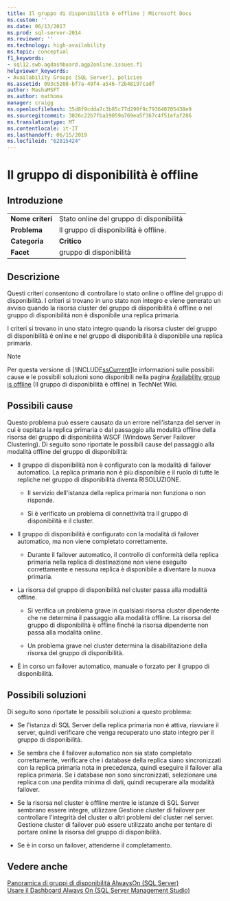 ```yaml
---
title: Il gruppo di disponibilità è offline | Microsoft Docs
ms.custom: ''
ms.date: 06/13/2017
ms.prod: sql-server-2014
ms.reviewer: ''
ms.technology: high-availability
ms.topic: conceptual
f1_keywords:
- sql12.swb.agdashboard.agp2online.issues.f1
helpviewer_keywords:
- Availability Groups [SQL Server], policies
ms.assetid: 093c5208-bf7a-49f4-a546-72b48197cadf
author: MashaMSFT
ms.author: mathoma
manager: craigg
ms.openlocfilehash: 35d8f9cdda7c3b85c77d290f9c793640705438e9
ms.sourcegitcommit: 3026c22b7fba19059a769ea5f367c4f51efaf286
ms.translationtype: MT
ms.contentlocale: it-IT
ms.lasthandoff: 06/15/2019
ms.locfileid: "62815424"
---
```

# <a name="availability-group-is-offline"></a>Il gruppo di disponibilità è offline
    
## <a name="introduction"></a>Introduzione  
  
|||  
|-|-|  
|**Nome criteri**|Stato online del gruppo di disponibilità|  
|**Problema**|Il gruppo di disponibilità è offline.|  
|**Categoria**|**Critico**|  
|**Facet**|gruppo di disponibilità|  
  
## <a name="description"></a>Descrizione  
 Questi criteri consentono di controllare lo stato online o offline del gruppo di disponibilità. I criteri si trovano in uno stato non integro e viene generato un avviso quando la risorsa cluster del gruppo di disponibilità è offline o nel gruppo di disponibilità non è disponibile una replica primaria.  
  
 I criteri si trovano in uno stato integro quando la risorsa cluster del gruppo di disponibilità è online e nel gruppo di disponibilità è disponibile una replica primaria.  
  
> [!NOTE]  
>  Per questa versione di [!INCLUDE[ssCurrent](../../../includes/sscurrent-md.md)]le informazioni sulle possibili cause e le possibili soluzioni sono disponibili nella pagina [Availability group is offline](https://go.microsoft.com/fwlink/p/?LinkId=220850) (Il gruppo di disponibilità è offline) in TechNet Wiki.  
  
## <a name="possible-causes"></a>Possibili cause  
 Questo problema può essere causato da un errore nell'istanza del server in cui è ospitata la replica primaria o dal passaggio alla modalità offline della risorsa del gruppo di disponibilità WSCF (Windows Server Failover Clustering). Di seguito sono riportate le possibili cause del passaggio alla modalità offline del gruppo di disponibilità:  
  
-   Il gruppo di disponibilità non è configurato con la modalità di failover automatico. La replica primaria non è più disponibile e il ruolo di tutte le repliche nel gruppo di disponibilità diventa RISOLUZIONE.  
  
    -   Il servizio dell'istanza della replica primaria non funziona o non risponde.  
  
    -   Si è verificato un problema di connettività tra il gruppo di disponibilità e il cluster.  
  
-   Il gruppo di disponibilità è configurato con la modalità di failover automatico, ma non viene completato correttamente.  
  
    -   Durante il failover automatico, il controllo di conformità della replica primaria nella replica di destinazione non viene eseguito correttamente e nessuna replica è disponibile a diventare la nuova primaria.  
  
-   La risorsa del gruppo di disponibilità nel cluster passa alla modalità offline.  
  
    -   Si verifica un problema grave in qualsiasi risorsa cluster dipendente che ne determina il passaggio alla modalità offline. La risorsa del gruppo di disponibilità è offline finché la risorsa dipendente non passa alla modalità online.  
  
    -   Un problema grave nel cluster determina la disabilitazione della risorsa del gruppo di disponibilità.  
  
-   È in corso un failover automatico, manuale o forzato per il gruppo di disponibilità.  
  
## <a name="possible-solutions"></a>Possibili soluzioni  
 Di seguito sono riportate le possibili soluzioni a questo problema:  
  
-   Se l'istanza di SQL Server della replica primaria non è attiva, riavviare il server, quindi verificare che venga recuperato uno stato integro per il gruppo di disponibilità.  
  
-   Se sembra che il failover automatico non sia stato completato correttamente, verificare che i database della replica siano sincronizzati con la replica primaria nota in precedenza, quindi eseguire il failover alla replica primaria. Se i database non sono sincronizzati, selezionare una replica con una perdita minima di dati, quindi recuperare alla modalità failover.  
  
-   Se la risorsa nel cluster è offline mentre le istanze di SQL Server sembrano essere integre, utilizzare Gestione cluster di failover per controllare l'integrità del cluster o altri problemi del cluster nel server. Gestione cluster di failover può essere utilizzato anche per tentare di portare online la risorsa del gruppo di disponibilità.  
  
-   Se è in corso un failover, attenderne il completamento.  
  
## <a name="see-also"></a>Vedere anche  
 [Panoramica di gruppi di disponibilità AlwaysOn &#40;SQL Server&#41;](overview-of-always-on-availability-groups-sql-server.md)   
 [Usare il Dashboard Always On &#40;SQL Server Management Studio&#41;](use-the-always-on-dashboard-sql-server-management-studio.md)  
  
  
